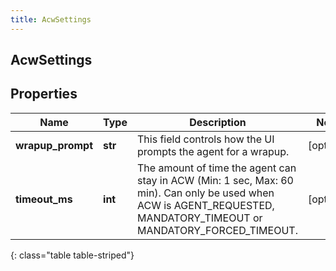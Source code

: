 ```yaml
---
title: AcwSettings
---
```

## AcwSettings

## Properties

|Name | Type | Description | Notes|
|------------ | ------------- | ------------- | -------------|
| **wrapup_prompt** | **str** | This field controls how the UI prompts the agent for a wrapup. | [optional] |
| **timeout_ms** | **int** | The amount of time the agent can stay in ACW (Min: 1 sec, Max: 60 min).  Can only be used when ACW is AGENT_REQUESTED, MANDATORY_TIMEOUT or MANDATORY_FORCED_TIMEOUT. | [optional] |
{: class="table table-striped"}


